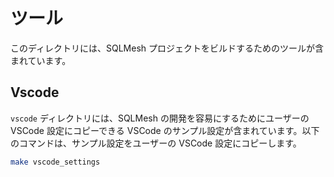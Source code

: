 # ツール

このディレクトリには、SQLMesh プロジェクトをビルドするためのツールが含まれています。

## Vscode

`vscode` ディレクトリには、SQLMesh の開発を容易にするためにユーザーの VSCode 設定にコピーできる VSCode のサンプル設定が含まれています。以下のコマンドは、サンプル設定をユーザーの VSCode 設定にコピーします。

```bash
make vscode_settings
```